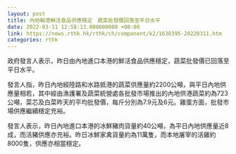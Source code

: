 ```yaml
---
layout: post
title: 內地輸港鮮活食品供應穩定　蔬菜批發價回落至平日水平
date: 2022-03-11 12:58:13.000000000 +08:00
link: https://news.rthk.hk/rthk/ch/component/k2/1638395-20220311.htm
categories: rthk
---
```


政府發言人表示，昨日由內地進口本港的鮮活食品供應穩定，蔬菜批發價已回落至平日水平。

發言人指，昨日內地經陸路和水路抵港的蔬菜供應量約2200公噸，與平日內地供應量相若，其中經由漁護署及蔬菜統營處各批發市場推出的內地供港蔬菜約為723公噸，菜芯及白菜昨天的平均批發價，每斤分別為7.9元及6元。雞蛋方面，批發市場供應繼續穩定充裕。

發言人表示，昨日內地進口本港的冰鮮豬肉貨量約40公噸，為平日內地供應量近8成，而活豬供應亦充裕。昨日冰鮮家禽貨量約為11萬隻，而本地屠宰的活雞約8000隻，供應亦相當穩定。
